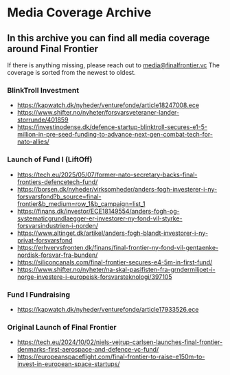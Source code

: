 # Media Coverage Archive
## In this archive you can find all media coverage around Final Frontier

If there is anything missing, please reach out to media@finalfrontier.vc
The coverage is sorted from the newest to oldest.

### BlinkTroll Investment
- https://kapwatch.dk/nyheder/venturefonde/article18247008.ece
- https://www.shifter.no/nyheter/forsvarsveteraner-lander-storrunde/401859
- https://investinodense.dk/defence-startup-blinktroll-secures-e1-5-million-in-pre-seed-funding-to-advance-next-gen-combat-tech-for-nato-allies/

### Launch of Fund I (LiftOff)
- https://tech.eu/2025/05/07/former-nato-secretary-backs-final-frontiers-defencetech-fund/ 
- https://borsen.dk/nyheder/virksomheder/anders-fogh-investerer-i-ny-forsvarsfond?b_source=final-frontier&b_medium=row_1&b_campaign=list_1
- https://finans.dk/investor/ECE18149554/anders-fogh-og-systematicgrundlaegger-er-investorer-ny-fond-vil-styrke-forsvarsindustrien-i-norden/
- https://www.altinget.dk/artikel/anders-fogh-blandt-investorer-i-ny-privat-forsvarsfond
- https://erhvervsfronten.dk/finans/final-frontier-ny-fond-vil-gentaenke-nordisk-forsvar-fra-bunden/
- https://siliconcanals.com/final-frontier-secures-e4-5m-in-first-fund/
- https://www.shifter.no/nyheter/na-skal-pasifisten-fra-grndermiljoet-i-norge-investere-i-europeisk-forsvarsteknologi/397105 

### Fund I Fundraising
- https://kapwatch.dk/nyheder/venturefonde/article17933526.ece

### Original Launch of Final Frontier
- https://tech.eu/2024/10/02/niels-vejrup-carlsen-launches-final-frontier-denmarks-first-aerospace-and-defence-vc-fund/
- https://europeanspaceflight.com/final-frontier-to-raise-e150m-to-invest-in-european-space-startups/ 
